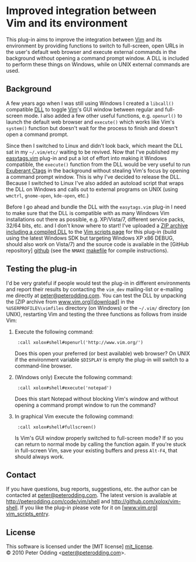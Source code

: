 # Improved integration between <br> Vim and its environment

This plug-in aims to improve the integration between [Vim][vim] and its
environment by providing functions to switch to full-screen, open URLs in the
user's default web browser and execute external commands in the background
without opening a command prompt window. A DLL is included to perform these
things on Windows, while on UNIX external commands are used.

## Background

A few years ago when I was still using Windows I created a `libcall()`
compatible [DLL][dll] to toggle [Vim][vim]'s GUI window between regular and
full-screen mode. I also added a few other useful functions, e.g. `openurl()`
to launch the default web browser and `execute()` which works like Vim's
`system()` function but doesn't wait for the process to finish and doesn't open
a command prompt.

Since then I switched to Linux and didn't look back, which meant the DLL sat in
my `~/.vim/etc/` waiting to be revived. Now that I've published my
[easytags.vim][easytags] plug-in and put a lot of effort into making it
Windows compatible, the `execute()` function from the DLL would be very
useful to run [Exuberant Ctags][ctags] in the background without stealing Vim's
focus by opening a command prompt window. This is why I've decided to release
the DLL. Because I switched to Linux I've also added an autoload script that
wraps the DLL on Windows and calls out to external programs on UNIX (using
`wmctrl`, `gnome-open`, `kde-open`, etc.)

Before I go ahead and bundle the DLL with the `easytags.vim` plug-in I need to
make sure that the DLL is compatible with as many Windows Vim installations out
there as possible, e.g. XP/Vista/7, different service packs, 32/64 bits, etc.
and I don't know where to start! I've uploaded a [ZIP archive including a
compiled DLL][download] to the [Vim scripts page][vim_scripts_entry] for this
plug-in (build using the latest Windows SDK but targeting Windows XP x86 DEBUG,
should also work on Vista/7) and the source code is available in the [GitHub
repository] [github] (see the `NMAKE` [makefile][makefile] for compile
instructions).

## Testing the plug-in

I'd be very grateful if people would test the plug-in in different environments
and report their results by contacting the `vim_dev` mailing-list or e-mailing
me directly at <peter@peterodding.com>. You can test the DLL by unpacking the
[ZIP archive from www.vim.org][download] in the `%USERPROFILE%\vimfiles`
directory (on Windows) or the `~/.vim/` directory (on UNIX), restarting Vim and
testing the three functions as follows from inside Vim:

1. Execute the following command:

        :call xolox#shell#openurl('http://www.vim.org/')

   Does this open your preferred (or best available) web browser? On UNIX if
   the environment variable `$DISPLAY` is empty the plug-in will switch to a
   command-line browser.

2. (Windows only) Execute the following command:

        :call xolox#shell#execute('notepad')

   Does this start Notepad without blocking Vim's window and without opening a
   command prompt window to run the command?

3. In graphical Vim execute the following command:

        :call xolox#shell#fullscreen()

   Is Vim's GUI window properly switched to full-screen mode? If so you can
   return to normal mode by calling the function again. If you're stuck in
   full-screen Vim, save your existing buffers and press `Alt-F4`, that should
   always work.

## Contact

If you have questions, bug reports, suggestions, etc. the author can be
contacted at <peter@peterodding.com>. The latest version is available
at <http://peterodding.com/code/vim/shell> and <http://github.com/xolox/vim-shell>.
If you like the plug-in please vote for it on [www.vim.org] [vim_scripts_entry].

## License

This software is licensed under the [MIT license] [mit_license].  
© 2010 Peter Odding &lt;<peter@peterodding.com>&gt;.


[ctags]: http://en.wikipedia.org/wiki/Ctags
[dll]: http://en.wikipedia.org/wiki/Dynamic-link_library
[download]: http://peterodding.com/code/vim/download.php?script=shell
[easytags]: http://www.vim.org/scripts/script.php?script_id=3114
[github]: http://github.com/xolox/vim-shell
[makefile]: http://github.com/xolox/vim-shell/blob/master/dll/Makefile
[mit_license]: http://en.wikipedia.org/wiki/MIT_License
[vim]: http://www.vim.org/
[vim_scripts_entry]: http://www.vim.org/scripts/script.php?script_id=3123

